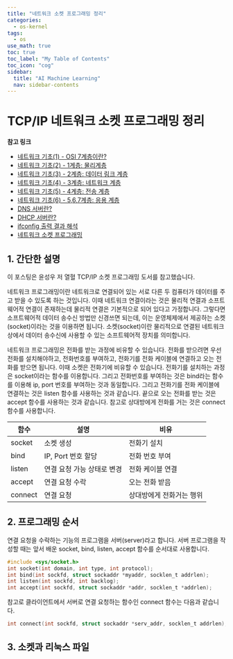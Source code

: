 ```yaml
---
title: "네트워크 소켓 프로그래밍 정리" 
categories:
  - os-kernel
tags:
  - os
use_math: true
toc: true
toc_label: "My Table of Contents"
toc_icon: "cog"
sidebar:
  title: "AI Machine Learning"
  nav: sidebar-contents
---
```


# TCP/IP 네트워크 소켓 프로그래밍 정리

**참고 링크**

* [네트워크 기초(1) - OSI 7계층이란?](https://losskatsu.github.io/os-kernel/network-basic01/)
* [네트워크 기초(2) - 1계층: 물리계층](https://losskatsu.github.io/os-kernel/network-basic02/)
* [네트워크 기초(3) - 2계층: 데이터 링크 계층](https://losskatsu.github.io/os-kernel/network-basic03/)
* [네트워크 기초(4) - 3계층: 네트워크 계층](https://losskatsu.github.io/os-kernel/network-basic04/)
* [네트워크 기초(5) - 4계층: 전송 계층](https://losskatsu.github.io/os-kernel/network-basic05/)
* [네트워크 기초(6) - 5,6,7계층: 응용 계층](https://losskatsu.github.io/os-kernel/network-basic06/)
* [DNS 서버란?](https://losskatsu.github.io/os-kernel/etc-host-dns/)
* [DHCP 서버란?](https://losskatsu.github.io/os-kernel/dhcp/)
* [ifconfig 출력 결과 해석](https://losskatsu.github.io/os-kernel/ifconfig/)
* [네트워크 소켓 프로그래밍](https://losskatsu.github.io/os-kernel/network-socket/)


## 1. 간단한 설명

이 포스팅은 윤성우 저 열혈 TCP/IP 소켓 프로그래밍 도서를 참고했습니다. 


네트워크 프로그래밍이란 네트워크로 연결되어 있는 서로 다른 두 컴퓨터가 데이터를 주고 받을 수 있도록 하는 것입니다. 
이때 네트워크 연결이라는 것은 물리적 연결과 소프트웨어적 연결이 존재하는데 물리적 연결은 기본적으로 되어 있다고 가정합니다. 
그렇다면 소프트웨어적 데이터 송수신 방법만 신경쓰면 되는데, 이는 운영체제에서 제공하는 소켓(socket)이라는 것을 이용하면 됩니다.
소켓(socket)이란 물리적으로 연결된 네트워크 상에서 데이터 송수신에 사용할 수 있는 소프트웨어적 장치를 의미합니다.  

네트워크 프로그래밍은 전화를 받는 과정에 비유할 수 있습니다. 전화를 받으려면 우선 전화를 설치해야하고, 전화번호를 부여하고, 
전화기를 전화 케이블에 연결하고 오는 전화를 받으면 됩니다.
이때 소켓은 전화기에 비유할 수 있습니다. 전화기를 설치하는 과정은 socket이라는 함수를 이용합니다. 
그리고 전화번호를 부여하는 것은 bind라는 함수를 이용해 ip, port 번호를 부여하는 것과 동일합니다. 
그리고 전화기를 전화 케이블에 연결하는 것은 listen 함수를 사용하는 것과 같습니다. 
끝으로 오는 전화를 받는 것은 accept 함수를 사용하는 것과 같습니다. 
참고로 상대방에게 전화를 거는 것은 connect 함수를 사용합니다.

함수 | 설명 |비유
-----|------|--
socket | 소켓 생성 | 전화기 설치 
bind | IP, Port 번호 할당 | 전화 번호 부여
listen | 연결 요청 가능 상태로 변경 | 전화 케이블 연결
accept | 연결 요청 수락| 오는 전화 받음
connect | 연결 요청 | 상대방에게 전화거는 행위

## 2. 프로그래밍 순서

연결 요청을 수락하는 기능의 프로그램을 서버(server)라고 합니다. 
서버 프로그램을 작성할 때는 앞서 배운 socket, bind, listen, accept 함수를 순서대로 사용합니다. 

```c
#include <sys/socket.h>
int socket(int domain, int type, int protocol);
int bind(int sockfd, struct sockaddr *myaddr, socklen_t addrlen);
int listen(int sockfd, int backlog);
int accept(int sockfd, struct sockaddr *addr, socklen_t *addrlen);
```

참고로 클라이언트에서 서버로 연결 요청하는 함수인 connect 함수는 다음과 같습니다.

```c
int connect(int sockfd, struct sockaddr *serv_addr, socklen_t addrlen);
```


## 3. 소켓과 리눅스 파일

